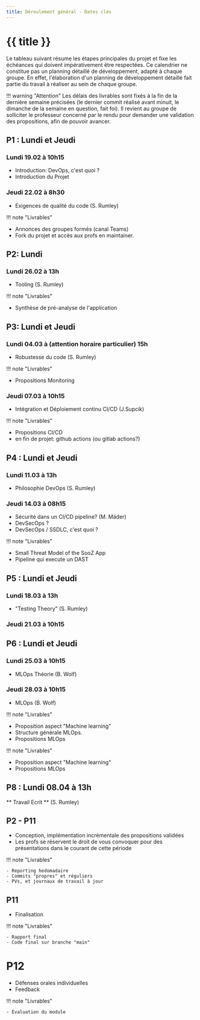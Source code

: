 ```yaml
---
title: Déroulement général - Dates clés
---
```


# {{ title }}

Le tableau suivant résume les étapes principales du projet et fixe les échéances qui doivent impérativement
être respectées. Ce calendrier ne constitue pas un planning détaillé de développement, adapté à chaque
groupe. En effet, l'élaboration d'un planning de développement détaillé fait partie du travail à réaliser
au sein de chaque groupe.

!!! warning "Attention"
Les délais des livrables sont fixés à la fin de la dernière semaine précisées (le dernier commit
réalisé avant minuit, le dimanche de la semaine en question, fait foi). Il revient au groupe de solliciter le
professeur concerné par le rendu pour demander une validation des propositions, afin de pouvoir avancer.

## P1 : Lundi et Jeudi

### Lundi 19.02 à 10h15
- Introduction: DevOps, c'est quoi ?
- Introduction du Projet

### Jeudi 22.02 à 8h30
- Exigences de qualité du code (S. Rumley)

!!! note "Livrables"
- Annonces des groupes formés (canal Teams)
- Fork du projet et accès aux profs en maintainer.

## P2: Lundi

### Lundi 26.02 à 13h

- Tooling (S. Rumley)

!!! note "Livrables"
- Synthèse de pré-analyse de l'application


## P3: Lundi et Jeudi

### Lundi 04.03 à (attention horaire particulier) 15h

- Robustesse du code (S. Rumley)

!!! note "Livrables"
- Propositions Monitoring

### Jeudi 07.03 à 10h15

- Intégration et Déploiement continu CI/CD (J.Supcik)

!!! note "Livrables"
- Propositions CI/CD
- en fin de projet: github actions (ou gitlab actions?)

## P4 : Lundi et Jeudi

### Lundi 11.03 à 13h

- Philosophie DevOps (S. Rumley)

### Jeudi 14.03 à 08h15

- Sécurité dans un CI/CD pipeline? (M. Mäder)
- DevSecOps ?
- DevSecOps / SSDLC, c'est quoi ?

!!! note "Livrables"
- Small Threat Model of the SooZ App
- Pipeline qui execute un DAST

## P5 : Lundi et Jeudi

### Lundi 18.03 à 13h
-  "Testing Theory" (S. Rumley)

### Jeudi 21.03 à 10h15

## P6 : Lundi et Jeudi


### Lundi 25.03 à 10h15
-  MLOps Théorie (B. Wolf)

### Jeudi 28.03 à 10h15
-  MLOps (B. Wolf)

!!! note "Livrables"
- Proposition aspect "Machine learning"
- Structure générale MLOps.
- Propositions MLOps

!!! note "Livrables"
- Proposition aspect "Machine learning"
- Propositions MLOps

## P8 : Lundi 08.04 à 13h
** Travail Ecrit ** (S. Rumley)


## P2 - P11

- Conception, implémentation incrémentale des propositions validées
- Les profs se réservent le droit de vous convoquer pour des présentations dans le courant de cette période

!!! note "Livrables"

    - Reporting hedomadaire
    - Commits "propres" et réguliers
    - PVs, et journaux de travail à jour

## P11

- Finalisation

!!! note "Livrables"

    - Rapport final
    - Code final sur branche "main"

# P12

- Défenses orales individuelles
- Feedback

!!! note "Livrables"

    - Évaluation du module 






